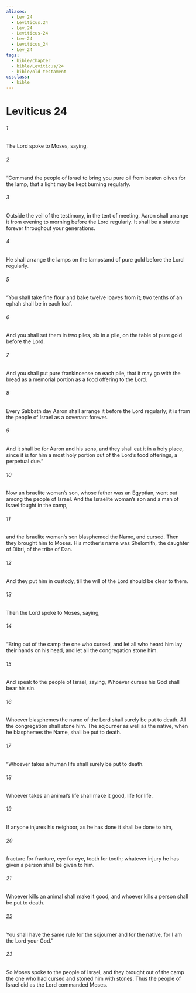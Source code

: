```yaml
---
aliases:
  - Lev 24
  - Leviticus.24
  - Lev.24
  - Leviticus-24
  - Lev-24
  - Leviticus_24
  - Lev_24
tags:
  - bible/chapter
  - bible/Leviticus/24
  - bible/old testament
cssclass:
  - bible
---
```


# Leviticus 24

###### 1
The Lord spoke to Moses, saying,
###### 2
“Command the people of Israel to bring you pure oil from beaten olives for the lamp, that a light may be kept burning regularly.
###### 3
Outside the veil of the testimony, in the tent of meeting, Aaron shall arrange it from evening to morning before the Lord regularly. It shall be a statute forever throughout your generations.
###### 4
He shall arrange the lamps on the lampstand of pure gold before the Lord regularly.
###### 5
“You shall take fine flour and bake twelve loaves from it; two tenths of an ephah shall be in each loaf.
###### 6
And you shall set them in two piles, six in a pile, on the table of pure gold before the Lord.
###### 7
And you shall put pure frankincense on each pile, that it may go with the bread as a memorial portion as a food offering to the Lord.
###### 8
Every Sabbath day Aaron shall arrange it before the Lord regularly; it is from the people of Israel as a covenant forever.
###### 9
And it shall be for Aaron and his sons, and they shall eat it in a holy place, since it is for him a most holy portion out of the Lord’s food offerings, a perpetual due.”
###### 10
Now an Israelite woman’s son, whose father was an Egyptian, went out among the people of Israel. And the Israelite woman’s son and a man of Israel fought in the camp,
###### 11
and the Israelite woman’s son blasphemed the Name, and cursed. Then they brought him to Moses. His mother’s name was Shelomith, the daughter of Dibri, of the tribe of Dan.
###### 12
And they put him in custody, till the will of the Lord should be clear to them.
###### 13
Then the Lord spoke to Moses, saying,
###### 14
“Bring out of the camp the one who cursed, and let all who heard him lay their hands on his head, and let all the congregation stone him.
###### 15
And speak to the people of Israel, saying, Whoever curses his God shall bear his sin.
###### 16
Whoever blasphemes the name of the Lord shall surely be put to death. All the congregation shall stone him. The sojourner as well as the native, when he blasphemes the Name, shall be put to death.
###### 17
“Whoever takes a human life shall surely be put to death.
###### 18
Whoever takes an animal’s life shall make it good, life for life.
###### 19
If anyone injures his neighbor, as he has done it shall be done to him,
###### 20
fracture for fracture, eye for eye, tooth for tooth; whatever injury he has given a person shall be given to him.
###### 21
Whoever kills an animal shall make it good, and whoever kills a person shall be put to death.
###### 22
You shall have the same rule for the sojourner and for the native, for I am the Lord your God.”
###### 23
So Moses spoke to the people of Israel, and they brought out of the camp the one who had cursed and stoned him with stones. Thus the people of Israel did as the Lord commanded Moses.



